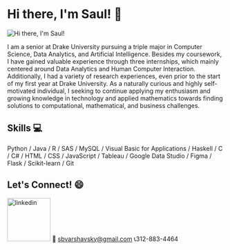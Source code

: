 # Hi there, I'm Saul! 👋
![Hi there, I'm Saul!](https://scontent.cdninstagram.com/v/t51.2885-15/355074399_804304951080357_1065169978319774400_n.jpg?stp=dst-jpg_e35&efg=eyJ2ZW5jb2RlX3RhZyI6ImltYWdlX3VybGdlbi4zMjB4MzIwLnNkciJ9&_nc_ht=scontent.cdninstagram.com&_nc_cat=109&_nc_ohc=0O4gp9q8M9IAX8pcoq2&edm=APs17CUBAAAA&ccb=7-5&ig_cache_key=MzEyODk4Mzc3ODMxODg1MzUwNw%3D%3D.2-ccb7-5&oh=00_AfAxvb1NQFOJvo6ymUGIlLEBnwBlCLDN8yFyCQltnDk0UQ&oe=6592C4D3&_nc_sid=10d13b)

I am a senior at Drake University pursuing a triple major in Computer Science, Data Analytics, and Artificial Intelligence. Besides my coursework, I have gained valuable experience through three internships, which mainly centered around Data Analytics and Human Computer Interaction. Additionally, I had a variety of research experiences, even prior to the start of my first year at Drake University. As a naturally curious and highly self-motivated individual, I seeking to continue applying my enthusiasm and growing knowledge in technology and applied mathematics towards finding solutions to computational, mathematical, and business challenges.

## Skills 💻
Python / Java / R / SAS / MySQL / Visual Basic for Applications / Haskell / C / C# / HTML / CSS / JavaScript / Tableau / Google Data Studio / Figma / Flask / Scikit-learn / Git

## Let's Connect! 😄
[<img src='https://logosmarcas.net/wp-content/uploads/2020/04/Linkedin-Logo.png' alt='linkedin' height='100'>](https://www.linkedin.com/in/saul-v-117a28105/)
📧 sbvarshavsky@gmail.com
📞312-883-4464
